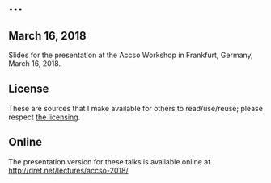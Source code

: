 # ...

## March 16, 2018

Slides for the presentation at the Accso Workshop in Frankfurt, Germany, March 16, 2018.


## License

These are sources that I make available for others to read/use/reuse; please respect [the licensing](../LICENSE).


## Online

The presentation version for these talks is available online at http://dret.net/lectures/accso-2018/
